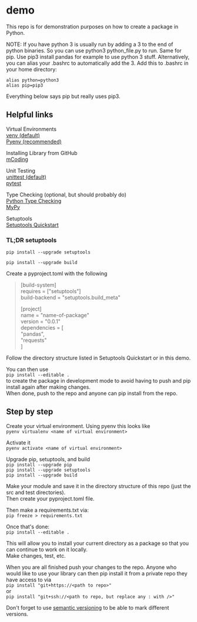 # demo

This repo is for demonstration purposes on how to create a package in Python.    

NOTE: If you have python 3 is usually run by adding a 3 to the end of python
binaries. So you can use python3 python_file.py to run. Same for pip. Use pip3
install pandas for example to use python 3 stuff. Alternatively, you can alias
your .bashrc to automatically add the 3. Add this to .bashrc in your home
directory:   

`alias python=python3`    
`alias pip=pip3`   

Everything below says pip but really uses pip3.   


## Helpful links

Virtual Environments      
[venv (default)](https://docs.python.org/3/library/venv.html)    
[Pyenv (recommended)](https://realpython.com/intro-to-pyenv/) 

Installing Library from GitHub    
[mCoding](https://youtu.be/r-wwMk5faXo)    


Unit Testing    
[unittest (default)](https://docs.python.org/3/library/unittest.html#test-cases)    
[pytest](https://docs.pytest.org/en/7.3.x/)

Type Checking (optional, but should probably do)    
[Python Type Checking](https://realpython.com/python-type-checking/)    
[MyPy](https://mypy.readthedocs.io/en/stable/)
    
Setuptools      
[Setuptools Quickstart](https://setuptools.pypa.io/en/latest/userguide/quickstart.html)    

### TL;DR setuptools    

`pip install --upgrade setuptools`    

`pip install --upgrade build`

Create a pyproject.toml with the following    
>[build-system]     
>requires = ["setuptools"]   
>build-backend = "setuptools.build_meta"   
>
>[project]   
>name = "name-of-package"   
>version = "0.0.1"   
>dependencies = [   
>    "pandas",   
>    "requests"   
>]    


Follow the directory structure listed in Setuptools Quickstart or in this demo.   


You can then use    
`pip install --editable .`    
to create the package in development mode to avoid having to push and pip install again after making changes.    
When done, push to the repo and anyone can pip install from the repo.    



## Step by step    
Create your virtual environment. Using pyenv this looks like    
`pyenv virtualenv <name of virtual environment>`    

    
Activate it    
`pyenv activate <name of virtual environment>`

Upgrade pip, setuptools, and build    
`pip install --upgrade pip`    
`pip install --upgrade setuptools`    
`pip install --upgrade build`    
    
Make your module and save it in the directory structure of this repo (just the src and test directories).     
Then create your pyproject.toml file.      
    
Then make a requirements.txt via:    
`pip freeze > requirements.txt`    

    
    
Once that's done:    
`pip install --editable .`    
    
This will allow you to install your current directory as a package so that you can continue to work on it locally.   
Make changes, test, etc.

    
When you are all finished push your changes to the repo. Anyone who would like to use your library can
then pip install it from a private repo they have access to via    
`pip install "git+https://<path to repo>"`    
or    
`pip install "git+ssh://<path to repo, but replace any : with />"`    


Don't forget to use [semantic versioning](https://semver.org/) to be able to mark different versions.

